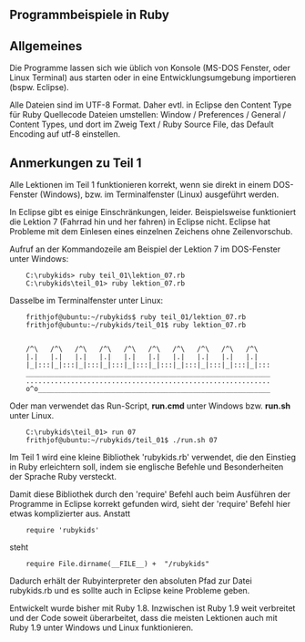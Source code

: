 Programmbeispiele in Ruby
-------------------------

Allgemeines
-----------

Die Programme lassen sich wie üblich von Konsole (MS-DOS Fenster, oder Linux Terminal) 
aus starten oder in eine Entwicklungsumgebung importieren (bspw. Eclipse).

Alle Dateien sind im UTF-8 Format. Daher evtl. in Eclipse den Content Type für
Ruby Quellecode Dateien umstellen: Window / Preferences / General / Content Types, und dort im Zweig Text / Ruby Source File, das Default Encoding auf utf-8 einstellen.


Anmerkungen zu Teil 1
---------------------

Alle Lektionen im Teil 1 funktionieren korrekt, wenn sie direkt in einem DOS-Fenster (Windows), 
bzw. im Terminalfenster (Linux) ausgeführt werden. 

In Eclipse gibt es einige Einschränkungen, leider. Beispielsweise
funktioniert die Lektion 7 (Fahrrad hin und her fahren) in Eclipse nicht.
Eclipse hat Probleme mit dem Einlesen eines einzelnen Zeichens ohne 
Zeilenvorschub.
  
Aufruf an der Kommandozeile am Beispiel der Lektion 7 im DOS-Fenster unter Windows:


        C:\rubykids> ruby teil_01\lektion_07.rb
        C:\rubykids\teil_01> ruby lektion_07.rb


Dasselbe im Terminalfenster unter Linux:


        frithjof@ubuntu:~/rubykids$ ruby teil_01/lektion_07.rb 
        frithjof@ubuntu:~/rubykids/teil_01$ ruby lektion_07.rb 


        /^\   /^\   /^\   /^\   /^\   /^\   /^\   /^\   /^\   /^\   
        |.|   |.|   |.|   |.|   |.|   |.|   |.|   |.|   |.|   |.|   
        |_|:::|_|:::|_|:::|_|:::|_|:::|_|:::|_|:::|_|:::|_|:::|_|:::
        ____________________________________________________________
        ............................................................
        o^o_________________________________________________________

Oder man verwendet das Run-Script, **run.cmd** unter Windows bzw. **run.sh** unter Linux.

        C:\rubykids\teil_01> run 07
        frithjof@ubuntu:~/rubykids/teil_01$ ./run.sh 07 

Im Teil 1 wird eine kleine Bibliothek 'rubykids.rb' verwendet, die den Einstieg
in Ruby erleichtern soll, indem sie englische Befehle und Besonderheiten
der Sprache Ruby versteckt. 

Damit diese Bibliothek durch den 'require' Befehl auch beim Ausführen der
Programme in Eclipse korrekt gefunden wird, sieht der 'require' Befehl hier 
etwas komplizierter aus. Anstatt

        require 'rubykids'

steht

        require File.dirname(__FILE__) +  "/rubykids"

Dadurch erhält der Rubyinterpreter den absoluten Pfad zur Datei rubykids.rb
und es sollte auch in Eclipse keine Probleme geben.

Entwickelt wurde bisher mit Ruby 1.8. Inzwischen ist Ruby 1.9 weit verbreitet und der Code soweit überarbeitet,
dass die meisten Lektionen auch mit Ruby 1.9 unter Windows und Linux funktionieren.
